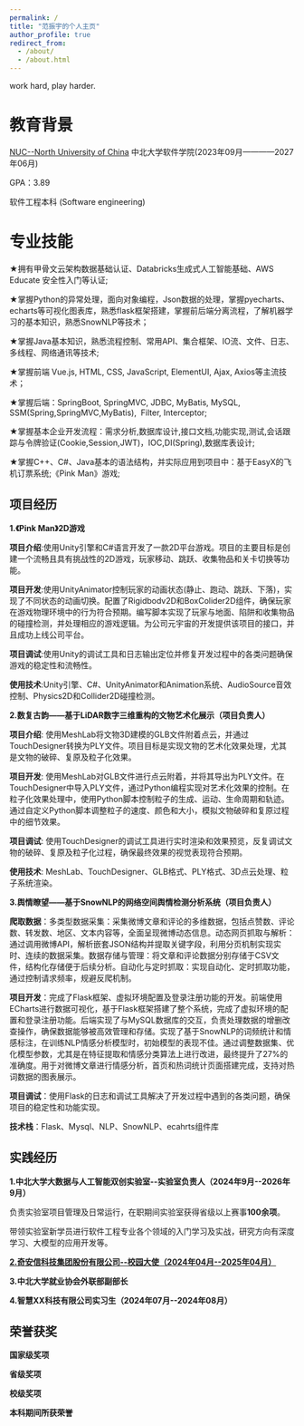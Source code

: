 ```yaml
---
permalink: /
title: "范振宇的个人主页"
author_profile: true
redirect_from: 
  - /about/
  - /about.html
---
```


work hard, play harder.

教育背景
======
[NUC--North University of China](http://www.nuc.edu.cn/)
中北大学软件学院(2023年09月————2027年06月)

GPA：3.89

软件工程本科
(Software engineering)


专业技能
======
★拥有甲骨文云架构数据基础认证、Databricks生成式人工智能基础、AWS Educate 安全性入门等认证;

★掌握Python的异常处理，面向对象编程，Json数据的处理，掌握pyecharts、echarts等可视化图表库，熟悉flask框架搭建，掌握前后端分离流程，了解机器学习的基本知识，熟悉SnowNLP等技术；

★掌握Java基本知识，熟悉流程控制、常用API、集合框架、IO流、文件、日志、多线程、网络通讯等技术;

★掌握前端 Vue.js, HTML, CSS, JavaScript, ElementUI, Ajax, Axios等主流技术；

★掌握后端：SpringBoot, SpringMVC, JDBC, MyBatis, MySQL, SSM(Spring,SpringMVC,MyBatis),  Filter, Interceptor;

★掌握基本企业开发流程：需求分析,数据库设计,接口文档,功能实现,测试,会话跟踪与令牌验证(Cookie,Session,JWT)，IOC,DI(Spring),数据库表设计;

★掌握C++、C#、Java基本的语法结构，并实际应用到项目中：基于EasyX的飞机订票系统;《Pink Man》游戏;

项目经历
------
**1.《Pink Man》2D游戏**

**项目介绍**:使用Unity引擎和C#语言开发了一款2D平台游戏。项目的主要目标是创建一个流畅且具有挑战性的2D游戏，玩家移动、跳跃、收集物品和关卡切换等功能。

**项目开发**:使用UnityAnimator控制玩家的动画状态(静止、跑动、跳跃、下落)，实现了不同状态的动画切换。配置了Rigidbodv2D和BoxColider2D组件，确保玩家在游戏物理环境中的行为符合预期。编写脚本实现了玩家与地面、陷阱和收集物品的碰撞检测，并处理相应的游戏逻辑。为公司元宇宙的开发提供该项目的接口，并且成功上线公司平台。

**项目调试**:使用Unity的调试工具和日志输出定位并修复开发过程中的各类问题确保游戏的稳定性和流畅性。

**使用技术**:Unity引擎、C#、UnityAnimator和Animation系统、AudioSource音效控制、Physics2D和Collider2D碰撞检测。

**2.数复古韵——基于LiDAR数字三维重构的文物艺术化展示（项目负责人）**

**项目介绍**: 使用MeshLab将文物3D建模的GLB文件附着点云，并通过TouchDesigner转换为PLY文件。项目目标是实现文物的艺术化效果处理，尤其是文物的破碎、复原及粒子化效果。

**项目开发**: 使用MeshLab对GLB文件进行点云附着，并将其导出为PLY文件。在TouchDesigner中导入PLY文件，通过Python编程实现对艺术化效果的控制。在粒子化效果处理中，使用Python脚本控制粒子的生成、运动、生命周期和轨迹。通过自定义Python脚本调整粒子的速度、颜色和大小，模拟文物破碎和复原过程中的细节效果。

**项目调试**: 使用TouchDesigner的调试工具进行实时渲染和效果预览，反复调试文物的破碎、复原及粒子化过程，确保最终效果的视觉表现符合预期。

**使用技术**: MeshLab、TouchDesigner、GLB格式、PLY格式、3D点云处理、粒子系统渲染。

**3.舆情瞭望——基于SnowNLP的网络空间舆情检测分析系统（项目负责人）**

**爬取数据**：多类型数据采集：采集微博文章和评论的多维数据，包括点赞数、评论数、转发数、地区、文本内容等，全面呈现微博动态信息。动态网页抓取与解析：通过调用微博API，解析嵌套JSON结构并提取关键字段，利用分页机制实现实时、连续的数据采集。数据存储与管理：将文章和评论数据分别存储于CSV文件，结构化存储便于后续分析。自动化与定时抓取：实现自动化、定时抓取功能，通过控制请求频率，规避反爬机制。

**项目开发**：完成了Flask框架、虚拟环境配置及登录注册功能的开发。前端使用ECharts进行数据可视化，基于Flask框架搭建了整个系统，完成了虚拟环境的配置和登录注册功能。后端实现了与MySQL数据库的交互，负责处理数据的增删改查操作，确保数据能够被高效管理和存储。实现了基于SnowNLP的词频统计和情感标注，在训练NLP情感分析模型时，初始模型的表现不佳。通过调整数据集、优化模型参数，尤其是在特征提取和情感分类算法上进行改进，最终提升了27%的准确度。用于对微博文章进行情感分析，首页和热词统计页面搭建完成，支持对热词数据的图表展示。

**项目调试**：使用Flask的日志和调试工具解决了开发过程中遇到的各类问题，确保项目的稳定性和功能实现。

**技术栈**：Flask、Mysql、NLP、SnowNLP、ecahrts组件库

实践经历
------
**1.中北大学大数据与人工智能双创实验室--实验室负责人（2024年9月--2026年9月）**

负责实验室项目管理及日常运行，在职期间实验室获得省级以上赛事**100余项**。

带领实验室新学员进行软件工程专业各个领域的入门学习及实战，研究方向有深度学习、大模型的应用开发等。

[**2.奇安信科技集团股份有限公司--校园大使（2024年04月--2025年04月）**](/images/qianxin.png)

**3.中北大学就业协会外联部副部长**

**4.智慧XX科技有限公司实习生（2024年07月--2024年08月）**


荣誉获奖
------
**国家级奖项**

**省级奖项**

**校级奖项**

**本科期间所获荣誉**

